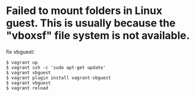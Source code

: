 # Failed to mount folders in Linux guest. This is usually because the "vboxsf" file system is not available.

fix vbguest:

```
$ vagrant up
$ vagrant ssh -c 'sudo apt-get update'
$ vagrant vbguest
$ vagrant plugin install vagrant-vbguest
$ vagrant vbguest
$ vagrant reload
```
